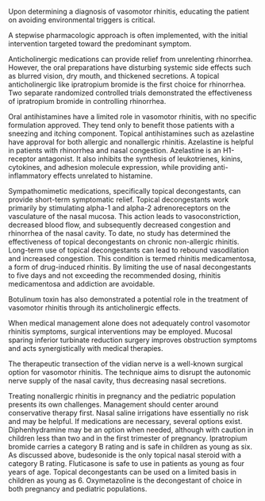 Upon determining a diagnosis of vasomotor rhinitis, educating the patient on avoiding environmental triggers is critical.

A stepwise pharmacologic approach is often implemented, with the initial intervention targeted toward the predominant symptom.

Anticholinergic medications can provide relief from unrelenting rhinorrhea. However, the oral preparations have disturbing systemic side effects such as blurred vision, dry mouth, and thickened secretions. A topical anticholinergic like ipratropium bromide is the first choice for rhinorrhea. Two separate randomized controlled trials demonstrated the effectiveness of ipratropium bromide in controlling rhinorrhea.

Oral antihistamines have a limited role in vasomotor rhinitis, with no specific formulation approved. They tend only to benefit those patients with a sneezing and itching component. Topical antihistamines such as azelastine have approval for both allergic and nonallergic rhinitis. Azelastine is helpful in patients with rhinorrhea and nasal congestion. Azelastine is an H1-receptor antagonist. It also inhibits the synthesis of leukotrienes, kinins, cytokines, and adhesion molecule expression, while providing anti-inflammatory effects unrelated to histamine.

Sympathomimetic medications, specifically topical decongestants, can provide short-term symptomatic relief. Topical decongestants work primarily by stimulating alpha-1 and alpha-2 adrenoreceptors on the vasculature of the nasal mucosa. This action leads to vasoconstriction, decreased blood flow, and subsequently decreased congestion and rhinorrhea of the nasal cavity. To date, no study has determined the effectiveness of topical decongestants on chronic non-allergic rhinitis. Long-term use of topical decongestants can lead to rebound vasodilation and increased congestion. This condition is termed rhinitis medicamentosa, a form of drug-induced rhinitis. By limiting the use of nasal decongestants to five days and not exceeding the recommended dosing, rhinitis medicamentosa and addiction are avoidable.

Botulinum toxin has also demonstrated a potential role in the treatment of vasomotor rhinitis through its anticholinergic effects.

When medical management alone does not adequately control vasomotor rhinitis symptoms, surgical interventions may be employed. Mucosal sparing inferior turbinate reduction surgery improves obstruction symptoms and acts synergistically with medical therapies.

The therapeutic transection of the vidian nerve is a well-known surgical option for vasomotor rhinitis. The technique aims to disrupt the autonomic nerve supply of the nasal cavity, thus decreasing nasal secretions.

Treating nonallergic rhinitis in pregnancy and the pediatric population presents its own challenges. Management should center around conservative therapy first. Nasal saline irrigations have essentially no risk and may be helpful. If medications are necessary, several options exist. Diphenhydramine may be an option when needed, although with caution in children less than two and in the first trimester of pregnancy. Ipratropium bromide carries a category B rating and is safe in children as young as six. As discussed above, budesonide is the only topical nasal steroid with a category B rating. Fluticasone is safe to use in patients as young as four years of age. Topical decongestants can be used on a limited basis in children as young as 6. Oxymetazoline is the decongestant of choice in both pregnancy and pediatric populations.